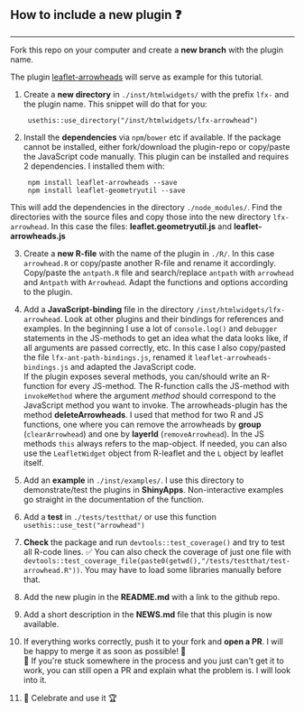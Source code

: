 ## How to include a new plugin ❓ 

------

Fork this repo on your computer and create a **new branch** with the plugin name.

The plugin [leaflet-arrowheads](https://github.com/slutske22/leaflet-arrowheads) will serve as example for this tutorial.

1. Create a **new directory** in `./inst/htmlwidgets/` with the prefix `lfx-` and the plugin name. This snippet will do that for you:

        usethis::use_directory("/inst/htmlwidgets/lfx-arrowhead")

2. Install the **dependencies** via `npm`/`bower` etc if available. If the package cannot be installed, either fork/download the plugin-repo or copy/paste the JavaScript code manually. This plugin can be installed and requires 2 dependencies. I installed them with:

        npm install leaflet-arrowheads --save
        npm install leaflet-geometryutil --save
This will add the dependencies in the directory `./node_modules/`. Find the directories with the source files and copy those into the new directory `lfx-arrowhead`. In this case the files: **leaflet.geometryutil.js** and **leaflet-arrowheads.js**

3. Create a **new R-file** with the name of the plugin in `./R/`. In this case `arrowhead.R` or copy/paste another R-file and rename it accordingly. Copy/paste the `antpath.R` file and search/replace `antpath` with `arrowhead` and `Antpath` with `Arrowhead`. Adapt the functions and options according to the plugin.

4. Add a **JavaScript-binding** file in the directory `/inst/htmlwidgets/lfx-arrowhead`. Look at other plugins and their bindings for references and examples. In the beginning I use a lot of `console.log()` and `debugger` statements in the JS-methods to get an idea what the data looks like, if all arguments are passed correctly, etc. In this case I also copy/pasted the file `lfx-ant-path-bindings.js`, renamed it `leaflet-arrowheads-bindings.js` and adapted the JavaScript code.           
If the plugin exposes several methods, you can/should write an R-function for every JS-method. The R-function calls the JS-method with `invokeMethod` where the argument *method* should correspond to the JavaScript method you want to invoke. The arrowheads-plugin has the method **deleteArrowheads**. I used that method for two R and JS functions, one where you can remove the arrowheads by **group** (`clearArrowhead`) and one by **layerId** (`removeArrowhead`). In the JS methods `this` always refers to the map-object. If needed, you can also use the `LeafletWidget` object from R-leaflet and the `L` object by leaflet itself.

5. Add an **example** in `./inst/examples/`. I use this directory to demonstrate/test the plugins in **ShinyApps**. Non-interactive examples go straight in the documentation of the function.

6. Add a **test** in `./tests/testthat/` or use this function `usethis::use_test("arrowhead")`

7. **Check** the package and run `devtools::test_coverage()` and try to test all R-code lines. ✅ 
You can also check the coverage of just one file with `devtools::test_coverage_file(paste0(getwd(),"/tests/testthat/test-arrowhead.R"))`. You may have to load some libraries manually before that.

8. Add the new plugin in the **README.md** with a link to the github repo.

8. Add a short description in the **NEWS.md** file that this plugin is now available.

9. If everything works correctly, push it to your fork and **open a PR**. I will be happy to merge it as soon as possible! 💚     
🤷 If you're stuck somewhere in the process and you just can't get it to work, you can still open a PR and explain what the problem is. I will look into it.

10. 🎉 Celebrate and use it 🏆


